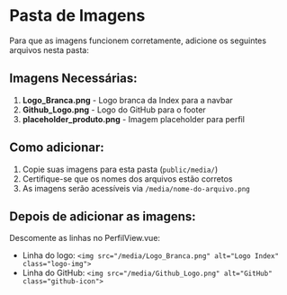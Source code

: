 # Pasta de Imagens

Para que as imagens funcionem corretamente, adicione os seguintes arquivos nesta pasta:

## Imagens Necessárias:

1. **Logo_Branca.png** - Logo branca da Index para a navbar
2. **Github_Logo.png** - Logo do GitHub para o footer
3. **placeholder_produto.png** - Imagem placeholder para perfil

## Como adicionar:

1. Copie suas imagens para esta pasta (`public/media/`)
2. Certifique-se que os nomes dos arquivos estão corretos
3. As imagens serão acessíveis via `/media/nome-do-arquivo.png`

## Depois de adicionar as imagens:

Descomente as linhas no PerfilView.vue:
- Linha do logo: `<img src="/media/Logo_Branca.png" alt="Logo Index" class="logo-img">`
- Linha do GitHub: `<img src="/media/Github_Logo.png" alt="GitHub" class="github-icon">`